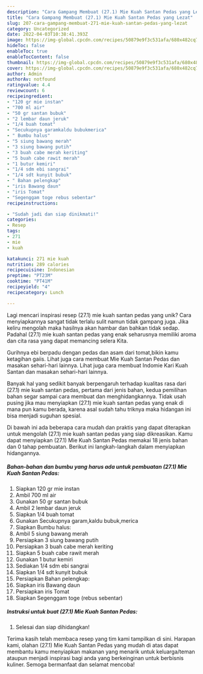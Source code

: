 ```yaml
---
description: "Cara Gampang Membuat (27.1) Mie Kuah Santan Pedas yang Lezat"
title: "Cara Gampang Membuat (27.1) Mie Kuah Santan Pedas yang Lezat"
slug: 207-cara-gampang-membuat-271-mie-kuah-santan-pedas-yang-lezat
category: Uncategorized
date: 2022-04-03T10:38:41.393Z
image: https://img-global.cpcdn.com/recipes/50879e9f3c531afa/680x482cq70/271-mie-kuah-santan-pedas-foto-resep-utama.jpg
hideToc: false
enableToc: true
enableTocContent: false
thumbnail: https://img-global.cpcdn.com/recipes/50879e9f3c531afa/680x482cq70/271-mie-kuah-santan-pedas-foto-resep-utama.jpg
cover: https://img-global.cpcdn.com/recipes/50879e9f3c531afa/680x482cq70/271-mie-kuah-santan-pedas-foto-resep-utama.jpg
author: Admin
authorAv: notfound
ratingvalue: 4.4
reviewcount: 6
recipeingredient:
- "120 gr mie instan"
- "700 ml air"
- "50 gr santan bubuk"
- "2 lembar daun jeruk"
- "1/4 buah tomat"
- "Secukupnya garamkaldu bubukmerica"
- " Bumbu halus"
- "5 siung bawang merah"
- "3 siung bawang putih"
- "3 buah cabe merah keriting"
- "5 buah cabe rawit merah"
- "1 butur kemiri"
- "1/4 sdm ebi sangrai"
- "1/4 sdt kunyit bubuk"
- " Bahan pelengkap"
- "iris Bawang daun"
- "iris Tomat"
- "Segenggam toge rebus sebentar"
recipeinstructions:

- "Sudah jadi dan siap dinikmati!"
categories:
- Resep
tags:
- 271
- mie
- kuah

katakunci: 271 mie kuah 
nutrition: 289 calories
recipecuisine: Indonesian
preptime: "PT23M"
cooktime: "PT41M"
recipeyield: "4"
recipecategory: Lunch

---
```





Lagi mencari inspirasi resep (27.1) mie kuah santan pedas yang unik? Cara menyiapkannya sangat tidak terlalu sulit namun tidak gampang juga. Jika keliru mengolah maka hasilnya akan hambar dan bahkan tidak sedap. Padahal (27.1) mie kuah santan pedas yang enak seharusnya memiliki aroma dan cita rasa yang dapat memancing selera Kita.





Gurihnya ebi berpadu dengan pedas dan asam dari tomat,bikin kamu ketagihan gaiis. Lihat juga cara membuat Mie Kuah Santan Pedas dan masakan sehari-hari lainnya. Lihat juga cara membuat Indomie Kari Kuah Santan dan masakan sehari-hari lainnya.

Banyak hal yang sedikit banyak berpengaruh terhadap kualitas rasa dari (27.1) mie kuah santan pedas, pertama dari jenis bahan, kedua pemilihan bahan segar sampai cara membuat dan menghidangkannya. Tidak usah pusing jika mau menyiapkan (27.1) mie kuah santan pedas yang enak di mana pun kamu berada, karena asal sudah tahu triknya maka hidangan ini bisa menjadi suguhan spesial.






Di bawah ini ada beberapa cara mudah dan praktis yang dapat diterapkan untuk mengolah (27.1) mie kuah santan pedas yang siap dikreasikan. Kamu dapat menyiapkan (27.1) Mie Kuah Santan Pedas memakai 18 jenis bahan dan 0 tahap pembuatan. Berikut ini langkah-langkah dalam menyiapkan hidangannya.

<!--inarticleads1-->

##### Bahan-bahan dan bumbu yang harus ada untuk pembuatan (27.1) Mie Kuah Santan Pedas:

1. Siapkan 120 gr mie instan
1. Ambil 700 ml air
1. Gunakan 50 gr santan bubuk
1. Ambil 2 lembar daun jeruk
1. Siapkan 1/4 buah tomat
1. Gunakan Secukupnya garam,kaldu bubuk,merica
1. Siapkan  Bumbu halus:
1. Ambil 5 siung bawang merah
1. Persiapkan 3 siung bawang putih
1. Persiapkan 3 buah cabe merah keriting
1. Siapkan 5 buah cabe rawit merah
1. Gunakan 1 butur kemiri
1. Sediakan 1/4 sdm ebi sangrai
1. Siapkan 1/4 sdt kunyit bubuk
1. Persiapkan  Bahan pelengkap:
1. Siapkan iris Bawang daun
1. Persiapkan iris Tomat
1. Siapkan Segenggam toge (rebus sebentar)




<!--inarticleads2-->

##### Instruksi untuk buat (27.1) Mie Kuah Santan Pedas:


1. Selesai dan siap dihidangkan!



Terima kasih telah membaca resep yang tim kami tampilkan di sini. Harapan kami, olahan (27.1) Mie Kuah Santan Pedas yang mudah di atas dapat membantu kamu menyiapkan makanan yang menarik untuk keluarga/teman ataupun menjadi inspirasi bagi anda yang berkeinginan untuk berbisnis kuliner. Semoga bermanfaat dan selamat mencoba!
